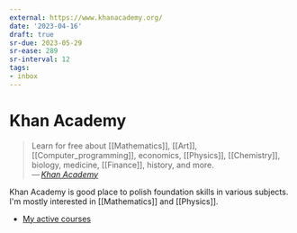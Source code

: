 ```yaml
---
external: https://www.khanacademy.org/
date: '2023-04-16'
draft: true
sr-due: 2023-05-29
sr-ease: 289
sr-interval: 12
tags:
- inbox
---
```


# Khan Academy

> Learn for free about [[Mathematics]], [[Art]],
> [[Computer_programming]], economics, [[Physics]],
> [[Chemistry]], biology, medicine, [[Finance]], history, and more.\
> — <cite>[Khan Academy](https://www.khanacademy.org/)</cite>

Khan Academy is good place to polish foundation skills
in various subjects. I'm mostly interested in [[Mathematics]] and [[Physics]].

- [My active courses](https://www.khanacademy.org/profile/me/courses)